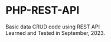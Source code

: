 # PHP-REST-API
Basic data CRUD code using REST API                 
Learned and Tested in September, 2023.
